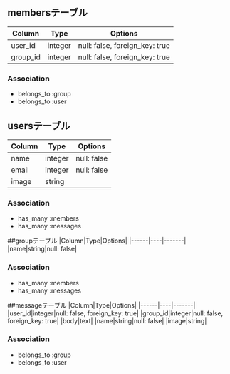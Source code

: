 ## membersテーブル

|Column|Type|Options|
|------|----|-------|
|user_id|integer|null: false, foreign_key: true|
|group_id|integer|null: false, foreign_key: true|

### Association
- belongs_to :group
- belongs_to :user

## usersテーブル
|Column|Type|Options|
|------|----|-------|
|name|integer|null: false|
|email|integer|null: false|
|image|string|

### Association
- has_many :members
- has_many :messages

##groupテーブル
|Column|Type|Options|
|------|----|-------|
|name|string|null: false|

### Association
- has_many :members
- has_many :messages

##messageテーブル
|Column|Type|Options|
|------|----|-------|
|user_id|integer|null: false, foreign_key: true|
|group_id|integer|null: false, foreign_key: true|
|body|text|
|name|string|null: false|
|image|string|

### Association
- belongs_to :group
- belongs_to :user

